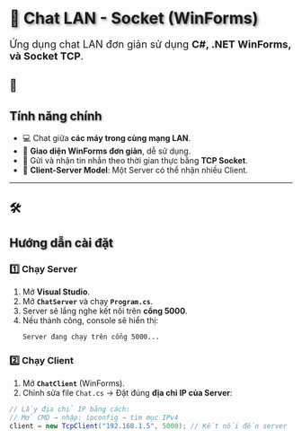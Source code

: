 # <h1 style="text-shadow: 2px 2px 4px rgba(0, 0, 0, 0.5);">💬 Chat LAN - Socket (WinForms)</h1>

<p style="font-size: 18px;">Ứng dụng chat LAN đơn giản sử dụng <b>C#, .NET WinForms, và Socket TCP</b>.</p>

## 📌 <h2 style="text-shadow: 1px 1px 3px rgba(0, 0, 0, 0.5);">Tính năng chính</h2>

<ul>
  <li>💻 Chat giữa <b>các máy trong cùng mạng LAN</b>.</li>
  <li>🎨 <b>Giao diện WinForms đơn giản</b>, dễ sử dụng.</li>
  <li>🚀 Gửi và nhận tin nhắn theo thời gian thực bằng <b>TCP Socket</b>.</li>
  <li>🔗 <b>Client-Server Model</b>: Một Server có thể nhận nhiều Client.</li>
</ul>

---

## 🛠 <h2 style="text-shadow: 1px 1px 3px rgba(0, 0, 0, 0.5);">Hướng dẫn cài đặt</h2>

### **1️⃣ Chạy Server**
1. Mở **Visual Studio**.
2. Mở **`ChatServer`** và chạy **`Program.cs`**.
3. Server sẽ lắng nghe kết nối trên **cổng 5000**.
4. Nếu thành công, console sẽ hiển thị:
   ```bash
   Server đang chạy trên cổng 5000...
   
### **2️⃣ Chạy Client**
1. Mở **`ChatClient`** (WinForms).
2. Chỉnh sửa file `Chat.cs` → Đặt đúng **địa chỉ IP của Server**:
```csharp
// Lấy địa chỉ IP bằng cách:
// Mở CMD → nhập: ipconfig → tìm mục IPv4
client = new TcpClient("192.168.1.5", 5000); // Kết nối đến server
